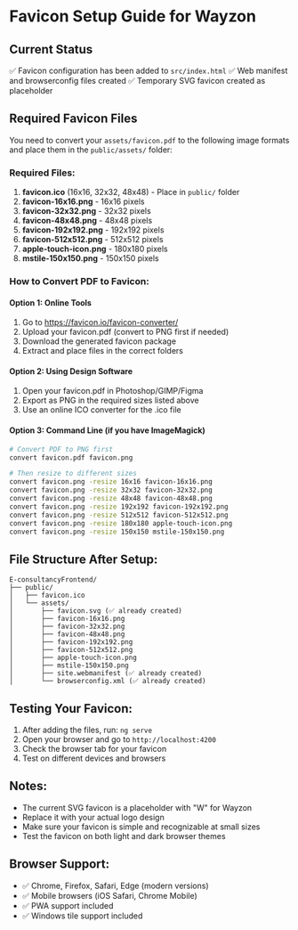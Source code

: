 # Favicon Setup Guide for Wayzon

## Current Status
✅ Favicon configuration has been added to `src/index.html`
✅ Web manifest and browserconfig files created
✅ Temporary SVG favicon created as placeholder

## Required Favicon Files

You need to convert your `assets/favicon.pdf` to the following image formats and place them in the `public/assets/` folder:

### Required Files:
1. **favicon.ico** (16x16, 32x32, 48x48) - Place in `public/` folder
2. **favicon-16x16.png** - 16x16 pixels
3. **favicon-32x32.png** - 32x32 pixels  
4. **favicon-48x48.png** - 48x48 pixels
5. **favicon-192x192.png** - 192x192 pixels
6. **favicon-512x512.png** - 512x512 pixels
7. **apple-touch-icon.png** - 180x180 pixels
8. **mstile-150x150.png** - 150x150 pixels

### How to Convert PDF to Favicon:

#### Option 1: Online Tools
1. Go to https://favicon.io/favicon-converter/
2. Upload your favicon.pdf (convert to PNG first if needed)
3. Download the generated favicon package
4. Extract and place files in the correct folders

#### Option 2: Using Design Software
1. Open your favicon.pdf in Photoshop/GIMP/Figma
2. Export as PNG in the required sizes listed above
3. Use an online ICO converter for the .ico file

#### Option 3: Command Line (if you have ImageMagick)
```bash
# Convert PDF to PNG first
convert favicon.pdf favicon.png

# Then resize to different sizes
convert favicon.png -resize 16x16 favicon-16x16.png
convert favicon.png -resize 32x32 favicon-32x32.png
convert favicon.png -resize 48x48 favicon-48x48.png
convert favicon.png -resize 192x192 favicon-192x192.png
convert favicon.png -resize 512x512 favicon-512x512.png
convert favicon.png -resize 180x180 apple-touch-icon.png
convert favicon.png -resize 150x150 mstile-150x150.png
```

## File Structure After Setup:
```
E-consultancyFrontend/
├── public/
│   ├── favicon.ico
│   └── assets/
│       ├── favicon.svg (✅ already created)
│       ├── favicon-16x16.png
│       ├── favicon-32x32.png
│       ├── favicon-48x48.png
│       ├── favicon-192x192.png
│       ├── favicon-512x512.png
│       ├── apple-touch-icon.png
│       ├── mstile-150x150.png
│       ├── site.webmanifest (✅ already created)
│       └── browserconfig.xml (✅ already created)
```

## Testing Your Favicon:
1. After adding the files, run: `ng serve`
2. Open your browser and go to `http://localhost:4200`
3. Check the browser tab for your favicon
4. Test on different devices and browsers

## Notes:
- The current SVG favicon is a placeholder with "W" for Wayzon
- Replace it with your actual logo design
- Make sure your favicon is simple and recognizable at small sizes
- Test the favicon on both light and dark browser themes

## Browser Support:
- ✅ Chrome, Firefox, Safari, Edge (modern versions)
- ✅ Mobile browsers (iOS Safari, Chrome Mobile)
- ✅ PWA support included
- ✅ Windows tile support included
